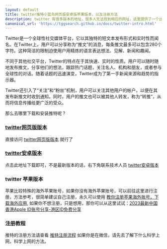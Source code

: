 ```yaml
---
layout: default
title: twitter推特小蓝鸟网页版安卓版苹果版本，以及注册方法
description: twitter 有很多版本的地址，很多人无法找到相应的网址，这里提供了一个比较全的导航，有需要的自行可以进行下载
canonical_url: 'https://tggsearch.github.io/docs/twitter-intro.html'
---
```

Twitter是一个全球性社交媒体平台，它以其独特的短文本发布形式和实时性而闻名。在Twitter上，用户可以分享称为“推文”的消息，每条推文最多可以包含280个字符。这种简洁的限制迫使用户用精炼的语言表达想法、见解、新闻和趣闻。

不同于其他社交平台，Twitter的特点在于其快速、实时的性质。用户可以随时随地发布推文，分享他们的想法，跟踪热门话题，关注名人、机构和朋友，或者参与全球性的对话。随着话题的迅速演变，Twitter成为了第一手新闻来源和趋势的指示器。

Twitter还引入了“关注”和“粉丝”机制，用户可以关注其他用户的帐户，以便在其发布新推文时收到通知。同时，用户的推文也可以被其他人转发，称为“转推”，从而将信息传播给更广泛的受众。

那么去哪里下载和安装推特呢？
### [twitter网页版版本](./302.html?target=https://twitter.com)
直接访问 [twitter网页版版本](https://twitter.com) 就行了

### [twitter安卓版本](./302.html?target=https://www.mediafire.com/file/ii1a61yzwpzhuqx/twitter-9-89-0-release-1.apk/file)
点击此地址下载即可，不是最新版本的话，右下角联系技术人员 [twitter安卓版本](./302.html?target=https://www.mediafire.com/file/ii1a61yzwpzhuqx/twitter-9-89-0-release-1.apk/file)

### twitter 苹果版本
苹果比较特殊的海外苹果账号，如果你没有海外苹果账号，可以前往这里进行注册，方法参考，很简单建议自己注册，永久可以使用 [教你注册苹果海外账号，下载海外应用](./register-apple-id.html), 如果你不想注册，只是想用，那你可以从这里试试：[2023最新中国香港Apple ID账号分享-港区ID免费分享](./302.html?target=https://www.tangappleid.com/1091.html)

### 注册教程
推特的注册方法请查看 [推特注册流程](./twitter.html) 如果你是在微信，请先去了解下什么科学上网，科学上网的方法。